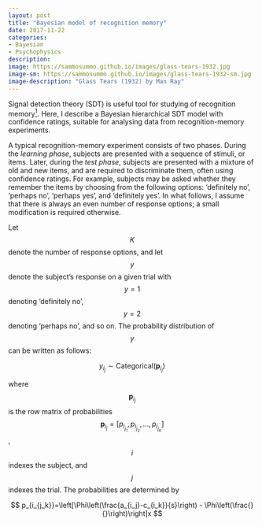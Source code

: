 ```yaml
---
layout: post
title: "Bayesian model of recognition memory"
date: 2017-11-22
categories:
- Bayesian
- Psychophysics
description:
image: https://sammosummo.github.io/images/glass-tears-1932.jpg
image-sm: https://sammosummo.github.io/images/glass-tears-1932-sm.jpg
image-description: "Glass Tears (1932) by Man Ray"
---
```

Signal detection theory (SDT) is useful tool for studying of recognition memory[<sup>1</sup>]. Here, I describe a Bayesian hierarchical SDT model with confidence ratings, suitable for analysing data from recognition-memory experiments.

[<sup>1</sup>]: https://www.ncbi.nlm.nih.gov/pubmed/4867890 "Kintsch, W. (1967). Memory and decision aspects of recognition learning. Psychological Review, 74(6), 496–504."

A typical recognition-memory experiment consists of two phases. During the *learning phase*, subjects are presented with a sequence of stimuli, or items. Later, during the *test phase*, subjects are presented with a mixture of old and new items, and are required to discriminate them, often using confidence ratings. For example, subjects may be asked whether they remember the items by choosing from the following options: ‘definitely no’, ‘perhaps no’, ‘perhaps yes’, and ‘definitely yes’. In what follows, I assume that there is always an even number of response options; a small modification is required otherwise.

Let $$K$$ denote the number of response options, and let $$y$$ denote the subject’s response on a given trial with $$y =1$$ denoting ‘definitely no’, $$y=2$$ denoting ‘perhaps no’, and so on. The probability distribution of $$y$$ can be written as follows: 

$$
y_{i_j}\sim\textrm{Categorical}\left(\textbf{p}_{i_j}\right)
$$

where $$\textbf{p}_{i_j}$$ is the row matrix of probabilities $$\textbf{p}_{i_j}=\left[p_{i_{j_1}},p_{i_{j_2}},\dots{},p_{i_{j_K}}\right]$$, $$i$$ indexes the subject, and $$j$$ indexes the trial. The probabilities are determined by

$$
p_{i_{j_k}}=\left[\Phi\left(\frac{a_{i_j}-c_{i_k}}{s}\right) - \Phi\left(\frac{}{}\right)\right]x
$$